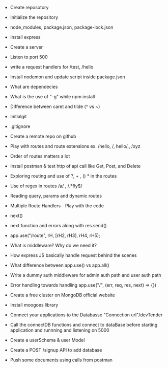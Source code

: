 - Create reposotory
- Initialize the repository
- node_modules, package.json, package-lock.json
- Install  express
- Create a server 
- Listen to port 500
- write a request handlers for /test, /hello
- Install nodemon and update script inside package.json
- What are dependecies
- What is the use of "-g" while npm install
- Difference between caret and tilde (^ vs ~)

- Initialgit
- .gitignore
- Create a remote repo on github
- Play with routes and route extensions ex. /hello, /, hello/,, /xyz
- Order of routes matters a lot
- Install postman & test http of api call like Get, Post, and Delete 
- Exploring routing and use of ?, +  , () * in the routes
- Use of regex in routes /a/ , /.*fly$/
- Reading query, params and dynamic routes

- Multiple Route Handlers - Play with the code
- next()
- next function and errors along with res.send()
- app.use("/route", rH, [rH2, rH3], rH4, rH5);
- What is middleware? Why do we need it?
- How express JS basically handle request behind the scenes
- What difference between app.use() vs app.all()
- Write a dummy auth middleware for admin auth path and user auth path
- Error handling towards handling app.use("/", (err, req, res, next) => {})

- Create a free cluster on MongoDB official website
- Install moogoes library
- Connect your applications to the Databasse "Connection url"/devTender
- Call the connectDB functions and connect to dataBase before starting application and runnning and listening on 5000 
- Create a userSchema & user Model
- Create a POST /signup API to add database
- Push some documents using calls from postman